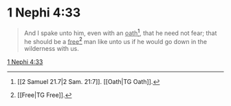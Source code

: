 # 1 Nephi 4:33

> And I spake unto him, even with an <u>oath</u>[^a], that he need not fear; that he should be a <u>free</u>[^b] man like unto us if he would go down in the wilderness with us.

[1 Nephi 4:33](https://www.churchofjesuschrist.org/study/scriptures/bofm/1-ne/4?lang=eng&id=p33#p33)


[^a]: [[2 Samuel 21.7|2 Sam. 21:7]]. [[Oath|TG Oath]].  
[^b]: [[Free|TG Free]].  
